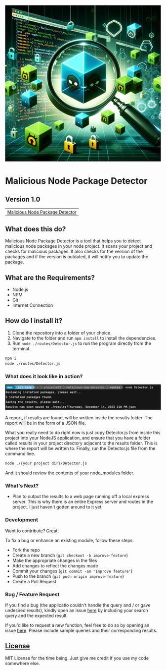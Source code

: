 # ![Malicious Node Package Detector](./malicious-nodepackage-banner.png)
# Malicious Node Package Detector
## Version 1.0

<table>
    <tr>
        <td>
          <a href="https://github.com/eapostol/malicious-node-package-checker.git">Malicious Node Package Detector</a>
        </td>
    </tr>
</table>


## What does this do?
Malicious Node Package Detector is a tool that helps you to detect malicious node packages in your node project. It scans your project and checks for malicious packages. It also checks for the version of the packages and if the version is outdated, it will notify you to update the package.

## What are the Requirements?
- Node.js
- NPM
- Git
- Internet Connection


## How do I install it?

1. Clone the repository into a folder of your choice.
2. Navigate to the folder and run `npm install` to install the dependencies.
3. Run `node ./routes/Detector.js` to run the program directly from the terminal.

```bash
npm i
node ./routes/Detector.js
```

### What does it look like in action?

![](./looks-like-this.png)


A report, if results are found, will be written inside the results folder. The report will be in the form of a JSON file.


What you really need to do right now is just copy Detector.js from inside this project into your NodeJS application, and ensure that you have a folder called results in your project directory adjacent to the results folder. This is where the report will be written to. Finally, run the Detector.js file from the command line.

```bash
node ./{your project dir}/Detector.js
```

And it should review the contents of your node_modules folder.

### What's Next?

* Plan to output the results to a web page running off a local express server. This is why there is an entire Express server and routes in the project. I just haven't gotten around to it yet.

### Development
Want to contribute? Great!

To fix a bug or enhance an existing module, follow these steps:

- Fork the repo
- Create a new branch (`git checkout -b improve-feature`)
- Make the appropriate changes in the files
- Add changes to reflect the changes made
- Commit your changes (`git commit -am 'Improve feature'`)
- Push to the branch (`git push origin improve-feature`)
- Create a Pull Request

### Bug / Feature Request

If you find a bug (the applicatio couldn't handle the query and / or gave undesired results), kindly open an issue [here](https://github.com/eapostol/malicious-node-package-checker/issues/new) by including your search query and the expected result.

If you'd like to request a new function, feel free to do so by opening an issue [here](https://github.com/eapostol/malicious-node-package-checker/issues). Please include sample queries and their corresponding results.




## [License](./LICENSE.md)

MIT License for the time being. Just give me credit if you use my code somewhere else.

